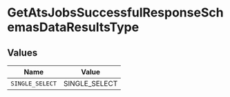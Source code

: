# GetAtsJobsSuccessfulResponseSchemasDataResultsType


## Values

| Name            | Value           |
| --------------- | --------------- |
| `SINGLE_SELECT` | SINGLE_SELECT   |